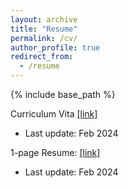 ```yaml
---
layout: archive
title: "Resume"
permalink: /cv/
author_profile: true
redirect_from:
  - /resume
---
```


{% include base_path %}

Curriculum Vita [[link]](https://drive.google.com/file/d/1Af6rdxOmR9D2IDnsBvVLQyReQ6B9HKtP/view?usp=sharing)
- Last update: Feb 2024

1-page Resume: [[link]](https://drive.google.com/file/d/1AeFttY4-uf26NbzhTQ9yiDWg7jjY-o7s/view?usp=sharing)
- Last update: Feb 2024